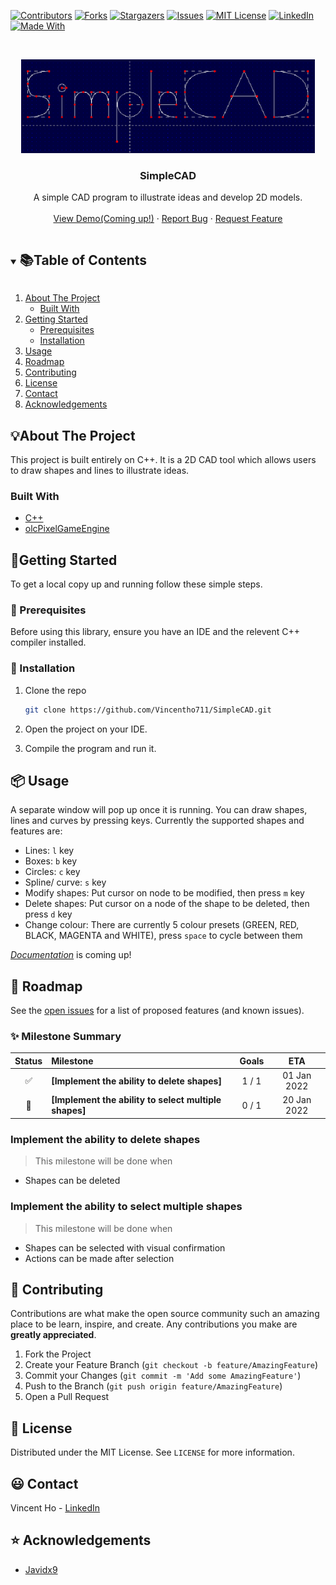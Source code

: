 ﻿<!--
*** Thanks for checking out the Best-README-Template. If you have a suggestion
*** that would make this better, please fork the repo and create a pull request
*** or simply open an issue with the tag "enhancement".
*** Thanks again! Now go create something AMAZING! :D
***
***
***
*** To avoid retyping too much info. Do a search and replace for the following:
*** github_username, repo_name, twitter_handle, email, project_title, project_description
-->



<!-- PROJECT SHIELDS -->
<!--
*** I'm using markdown "reference style" links for readability.
*** Reference links are enclosed in brackets [ ] instead of parentheses ( ).
*** See the bottom of this document for the declaration of the reference variables
*** for contributors-url, forks-url, etc. This is an optional, concise syntax you may use.
*** https://www.markdownguide.org/basic-syntax/#reference-style-links
-->
[![Contributors][contributors-shield]][contributors-url]
[![Forks][forks-shield]][forks-url]
[![Stargazers][stars-shield]][stars-url]
[![Issues][issues-shield]][issues-url]
[![MIT License][license-shield]][license-url]
[![LinkedIn][linkedin-shield]][linkedin-url]
[![Made With][forthebadge made-with-c++]][c++-url]


<!-- PROJECT LOGO -->
<br />
<p align="center">
  <a href="https://github.com/Vincentho711/SimpleCAD">
    <img src="images/SimpleCAD_logo.PNG" alt="Logo" width="470" height="150">
  </a>

  <h3 align="center">SimpleCAD</h3>

  <p align="center">
    A simple CAD program to illustrate ideas and develop 2D models.
    <br />
    <br />
    <a href="https://github.com/Vincentho711/SimpleCAD">View Demo(Coming up!)</a>
    ·
    <a href="https://github.com/Vincentho711/SimpleCAD/issues/new">Report Bug</a>
    ·
    <a href="https://github.com/Vincentho711/SimpleCAD/issues/new">Request Feature</a>
  </p>
</p>



<!-- TABLE OF CONTENTS -->
<details open="open">
  <summary><h2 style="display: inline-block"> 📚Table of Contents</h2></summary>
  <ol>
    <li>
      <a href="#about-the-project">About The Project</a>
      <ul>
        <li><a href="#built-with">Built With</a></li>
      </ul>
    </li>
    <li>
      <a href="#getting-started">Getting Started</a>
      <ul>
        <li><a href="#prerequisites">Prerequisites</a></li>
        <li><a href="#installation">Installation</a></li>
      </ul>
    </li>
    <li><a href="#usage">Usage</a></li>
    <li><a href="#roadmap">Roadmap</a></li>
    <li><a href="#contributing">Contributing</a></li>
    <li><a href="#license">License</a></li>
    <li><a href="#contact">Contact</a></li>
    <li><a href="#acknowledgements">Acknowledgements</a></li>
  </ol>
</details>



<!-- ABOUT THE PROJECT -->
## 💡About The Project
<!--
[![Product Name Screen Shot][product-screenshot]](https://example.com)
-->
This project is built entirely on C++. It is a 2D CAD tool which allows users to draw shapes and lines to illustrate ideas.
<!--
**To avoid retyping too much info. Do a search and replace with your text editor for the following:**
`github_username`, `repo_name`, `twitter_handle`, `email`, `project_title`, `project_description`
-->

### Built With
* [C++](https://isocpp.org/)
* [olcPixelGameEngine](https://github.com/OneLoneCoder/olcPixelGameEngine)



<!-- GETTING STARTED -->
## 🎉Getting Started

To get a local copy up and running follow these simple steps.

### 🔖 Prerequisites

Before using this library, ensure you have an IDE and the relevent C++ compiler installed.


### 🔧 Installation

1. Clone the repo
   ```sh
   git clone https://github.com/Vincentho711/SimpleCAD.git
   ```
2. Open the project on your IDE.

3. Compile the program and run it.


<!-- USAGE EXAMPLES -->
## 📦 Usage

A separate window will pop up once it is running. You can draw shapes, lines and curves by pressing keys. Currently
the supported shapes and features are:
- Lines: `l` key
- Boxes: `b` key
- Circles: `c` key
- Spline/ curve: `s` key
- Modify shapes: Put cursor on node to be modified, then press `m` key
- Delete shapes: Put cursor on a node of the shape to be deleted, then press `d` key
- Change colour: There are currently 5 colour presets (GREEN, RED, BLACK, MAGENTA and WHITE), press `space` to cycle between them

_[Documentation](https://example.com)_ is coming up!



<!-- ROADMAP -->
## 🚩 Roadmap

See the [open issues](https://github.com/Vincentho711/SimpleCAD/issues) for a list of proposed features (and known issues).

### ✨ Milestone Summary

| Status | Milestone | Goals | ETA |
| :---: | :--- | :---: | :---: |
| ✅ | **[Implement the ability to delete shapes]** | 1 / 1 | 01 Jan 2022 |
| 🚧 | **[Implement the ability to select multiple shapes]** | 0 / 1 | 20 Jan 2022 |

### Implement the ability to delete shapes

> This milestone will be done when 
* Shapes can be deleted

### Implement the ability to select multiple shapes

> This milestone will be done when 
* Shapes can be selected with visual confirmation
* Actions can be made after selection


<!-- CONTRIBUTING -->
## 💝 Contributing

Contributions are what make the open source community such an amazing place to be learn, inspire, and create. Any contributions you make are **greatly appreciated**.

1. Fork the Project
2. Create your Feature Branch (`git checkout -b feature/AmazingFeature`)
3. Commit your Changes (`git commit -m 'Add some AmazingFeature'`)
4. Push to the Branch (`git push origin feature/AmazingFeature`)
5. Open a Pull Request



<!-- LICENSE -->
## 📜 License

Distributed under the MIT License. See `LICENSE` for more information.



<!-- CONTACT -->
## 😃 Contact

Vincent Ho - [LinkedIn](https://www.linkedin.com/in/vincent-ho-b0932b138/)


<!-- ACKNOWLEDGEMENTS -->
## ⭐ Acknowledgements

* [Javidx9](https://github.com/OneLoneCoder)





<!-- MARKDOWN LINKS & IMAGES -->
<!-- https://www.markdownguide.org/basic-syntax/#reference-style-links -->
[contributors-shield]: https://img.shields.io/github/contributors/Vincentho711/SimpleCAD?style=for-the-badge
[contributors-url]: https://github.com/Vincentho711/SimpleCAD/graphs/contributors
[forks-shield]: https://img.shields.io/github/forks/Vincentho711/SimpleCAD?style=for-the-badge
[forks-url]: https://github.com/Vincentho711/SimpleCAD/network/members
[stars-shield]: https://img.shields.io/github/stars/Vincentho711/SimpleCAD?style=for-the-badge
[stars-url]: https://github.com/Vincentho711/SimpleCAD/stargazers
[issues-shield]: https://img.shields.io/github/issues/Vincentho711/SimpleCAD?style=for-the-badge
[issues-url]: https://github.com/Vincentho711/SimpleCAD/issues
[license-shield]: https://img.shields.io/github/license/Vincentho711/SimpleCAD?style=for-the-badge
[license-url]: https://github.com/github_username/repo/blob/master/LICENSE.txt
[linkedin-shield]: https://img.shields.io/badge/-LinkedIn-black.svg?style=for-the-badge&logo=linkedin&colorB=555
[linkedin-url]: https://www.linkedin.com/in/vincent-ho-b0932b138/
[forthebadge made-with-c++]: https://forthebadge.com/images/badges/made-with-c-plus-plus.svg
[c++-url]: https://isocpp.org/
